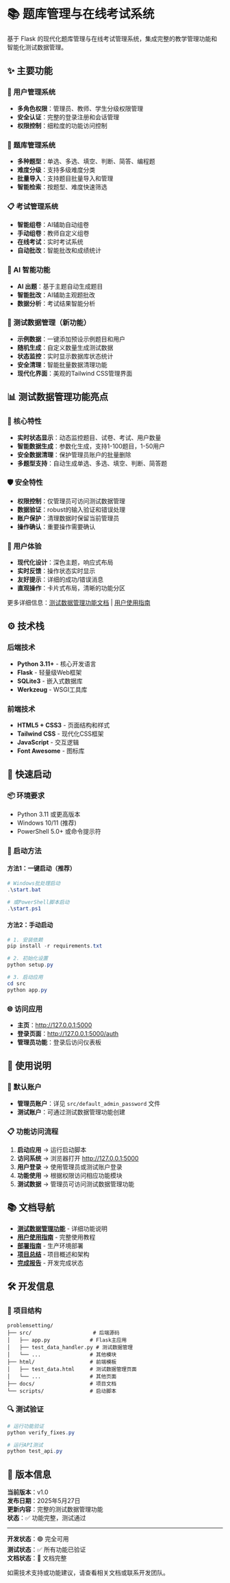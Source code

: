 # 📚 题库管理与在线考试系统

基于 Flask 的现代化题库管理与在线考试管理系统，集成完整的教学管理功能和智能化测试数据管理。

## ✨ 主要功能

### 🔐 用户管理系统
- **多角色权限**：管理员、教师、学生分级权限管理
- **安全认证**：完整的登录注册和会话管理
- **权限控制**：细粒度的功能访问控制

### 📝 题库管理系统
- **多种题型**：单选、多选、填空、判断、简答、编程题
- **难度分级**：支持多级难度分类
- **批量导入**：支持题目批量导入和管理
- **智能检索**：按题型、难度快速筛选

### 📋 考试管理系统
- **智能组卷**：AI辅助自动组卷
- **手动组卷**：教师自定义组卷
- **在线考试**：实时考试系统
- **自动批改**：智能批改和成绩统计

### 🤖 AI 智能功能
- **AI 出题**：基于主题自动生成题目
- **智能批改**：AI辅助主观题批改
- **数据分析**：考试结果智能分析

### 🧪 测试数据管理（新功能）
- **示例数据**：一键添加预设示例题目和用户
- **随机生成**：自定义数量生成测试数据
- **状态监控**：实时显示数据库状态统计
- **安全清理**：智能批量数据清理功能
- **现代化界面**：美观的Tailwind CSS管理界面

## 📊 测试数据管理功能亮点

### 🎯 核心特性
- **实时状态显示**：动态监控题目、试卷、考试、用户数量
- **智能数据生成**：参数化生成，支持1-100题目，1-50用户
- **安全数据清理**：保护管理员账户的批量删除
- **多题型支持**：自动生成单选、多选、填空、判断、简答题

### 🛡️ 安全特性
- **权限控制**：仅管理员可访问测试数据管理
- **数据验证**：robust的输入验证和错误处理
- **账户保护**：清理数据时保留当前管理员
- **操作确认**：重要操作需要确认

### 🎨 用户体验
- **现代化设计**：深色主题，响应式布局
- **实时反馈**：操作状态实时显示
- **友好提示**：详细的成功/错误消息
- **直观操作**：卡片式布局，清晰的功能分区

更多详细信息：[测试数据管理功能文档](TEST_DATA_MANAGEMENT.md) | [用户使用指南](USER_GUIDE.md)

## ⚙️ 技术栈

### 后端技术
- **Python 3.11+** - 核心开发语言
- **Flask** - 轻量级Web框架
- **SQLite3** - 嵌入式数据库
- **Werkzeug** - WSGI工具库

### 前端技术
- **HTML5 + CSS3** - 页面结构和样式
- **Tailwind CSS** - 现代化CSS框架
- **JavaScript** - 交互逻辑
- **Font Awesome** - 图标库

## 🚀 快速启动

### 📦 环境要求
- Python 3.11 或更高版本
- Windows 10/11 (推荐)
- PowerShell 5.0+ 或命令提示符

### 🏃 启动方法

#### 方法1：一键启动（推荐）
```powershell
# Windows批处理启动
.\start.bat

# 或PowerShell脚本启动
.\start.ps1
```

#### 方法2：手动启动
```powershell
# 1. 安装依赖
pip install -r requirements.txt

# 2. 初始化设置
python setup.py

# 3. 启动应用
cd src
python app.py
```

### 🌐 访问应用
- **主页**：http://127.0.0.1:5000
- **登录页面**：http://127.0.0.1:5000/auth
- **管理员功能**：登录后访问仪表板

## 📖 使用说明

### 🔑 默认账户
- **管理员账户**：详见 `src/default_admin_password` 文件
- **测试账户**：可通过测试数据管理功能创建

### 📋 功能访问流程
1. **启动应用** → 运行启动脚本
2. **访问系统** → 浏览器打开 http://127.0.0.1:5000
3. **用户登录** → 使用管理员或测试账户登录
4. **功能使用** → 根据权限访问相应功能模块
5. **测试数据** → 管理员可访问测试数据管理功能

## 📚 文档导航

- **[测试数据管理功能](TEST_DATA_MANAGEMENT.md)** - 详细功能说明
- **[用户使用指南](USER_GUIDE.md)** - 完整使用教程  
- **[部署指南](DEPLOYMENT.md)** - 生产环境部署
- **[项目总结](PROJECT_SUMMARY.md)** - 项目概述和架构
- **[完成报告](COMPLETION_REPORT.md)** - 开发完成状态

## 🛠️ 开发信息

### 📁 项目结构
```
problemsetting/
├── src/                    # 后端源码
│   ├── app.py             # Flask主应用
│   ├── test_data_handler.py # 测试数据管理
│   └── ...                # 其他模块
├── html/                  # 前端模板
│   ├── test_data.html     # 测试数据管理页面
│   └── ...                # 其他页面
├── docs/                  # 项目文档
└── scripts/               # 启动脚本
```

### 🔍 测试验证
```powershell
# 运行功能验证
python verify_fixes.py

# 运行API测试
python test_api.py
```

## 🎉 版本信息

**当前版本**：v1.0  
**发布日期**：2025年5月27日  
**更新内容**：完整的测试数据管理功能  
**状态**：✅ 功能完整，测试通过

---

**开发状态**：🟢 完全可用  
**测试状态**：✅ 所有功能已验证  
**文档状态**：📖 文档完整  

如需技术支持或功能建议，请查看相关文档或联系开发团队。

